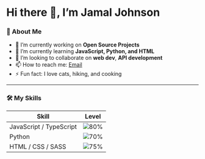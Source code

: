 # Hi there 👋, I’m Jamal Johnson 

### 🚀 About Me

- 🔭 I’m currently working on **Open Source Projects**  
- 🌱 I’m currently learning **JavaScript, Python, and HTML**  
- 👯 I’m looking to collaborate on **web dev**, **API development**  
- 📫 How to reach me: [Email](mailto:johnson.jamal1@student.oaklandcc.edu)  
- ⚡ Fun fact: I love cats, hiking, and cooking  

---

### 🛠️ My Skills

| Skill | Level |
|-------|--------|
| JavaScript / TypeScript | ![80%](https://progress-bar.dev/80) |
| Python | ![70%](https://progress-bar.dev/70) |
| HTML / CSS / SASS | ![75%](https://progress-bar.dev/75) |




